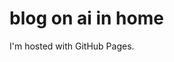 <!DOCTYPE html>
<html>
<body>
<h1>blog on ai in home</h1>
<p>I'm hosted with GitHub Pages.</p>
</body>
</html>
